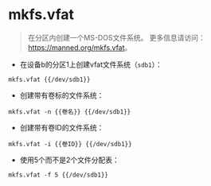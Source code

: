 # mkfs.vfat

> 在分区内创建一个MS-DOS文件系统。
> 更多信息请访问：<https://manned.org/mkfs.vfat>。

- 在设备b的分区1上创建vfat文件系统（`sdb1`）：

`mkfs.vfat {{/dev/sdb1}}`

- 创建带有卷标的文件系统：

`mkfs.vfat -n {{卷名}} {{/dev/sdb1}}`

- 创建带有卷ID的文件系统：

`mkfs.vfat -i {{卷ID}} {{/dev/sdb1}}`

- 使用5个而不是2个文件分配表：

`mkfs.vfat -f 5 {{/dev/sdb1}}`